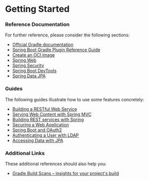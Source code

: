 # Getting Started

### Reference Documentation
For further reference, please consider the following sections:

* [Official Gradle documentation](https://docs.gradle.org)
* [Spring Boot Gradle Plugin Reference Guide](https://docs.spring.io/spring-boot/docs/2.7.3/gradle-plugin/reference/html/)
* [Create an OCI image](https://docs.spring.io/spring-boot/docs/2.7.3/gradle-plugin/reference/html/#build-image)
* [Spring Web](https://docs.spring.io/spring-boot/docs/2.7.3/reference/htmlsingle/#web)
* [Spring Security](https://docs.spring.io/spring-boot/docs/2.7.3/reference/htmlsingle/#web.security)
* [Spring Boot DevTools](https://docs.spring.io/spring-boot/docs/2.7.3/reference/htmlsingle/#using.devtools)
* [Spring Data JPA](https://docs.spring.io/spring-boot/docs/2.7.3/reference/htmlsingle/#data.sql.jpa-and-spring-data)

### Guides
The following guides illustrate how to use some features concretely:

* [Building a RESTful Web Service](https://spring.io/guides/gs/rest-service/)
* [Serving Web Content with Spring MVC](https://spring.io/guides/gs/serving-web-content/)
* [Building REST services with Spring](https://spring.io/guides/tutorials/rest/)
* [Securing a Web Application](https://spring.io/guides/gs/securing-web/)
* [Spring Boot and OAuth2](https://spring.io/guides/tutorials/spring-boot-oauth2/)
* [Authenticating a User with LDAP](https://spring.io/guides/gs/authenticating-ldap/)
* [Accessing Data with JPA](https://spring.io/guides/gs/accessing-data-jpa/)

### Additional Links
These additional references should also help you:

* [Gradle Build Scans – insights for your project's build](https://scans.gradle.com#gradle)

